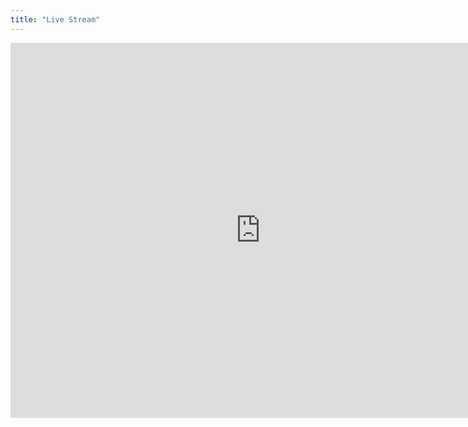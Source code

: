 ```yaml
---
title: "Live Stream"
---
```

 

<iframe src="https://www.facebook.com/plugins/video.php?href=https%3A%2F%2Fwww.facebook.com%2Fshorelinegameaudio%2Fvideos%2F372015593526600%2F&width=800" width="800" height="600" style="border:none;overflow:hidden" scrolling="no" frameborder="0" allowTransparency="true" allowFullScreen="true"></iframe>